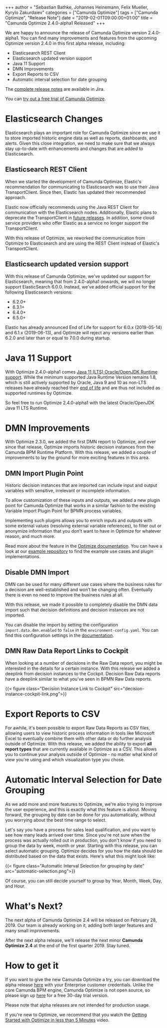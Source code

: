 +++
author = "Sebastian Bathke, Johannes Heinemann, Felix Mueller, Kyrylo Zakurdaiev"
categories = ["Camunda Optimize"]
tags = ["Camunda Optimize", "Release Note"]
date = "2019-02-01T09:00:00+01:00"
title = "Camunda Optimize 2.4.0-alpha1 Released"
+++

We are happy to announce the release of Camunda Optimize version 2.4.0-alpha1.
You can find many improvements and features from the upcoming Optimize version 2.4.0 in this first alpha release, including:

* Elasticsearch REST Client
* Elasticsearch updated version support
* Java 11 Support
* DMN Improvements
* Export Reports to CSV
* Automatic interval selection for date grouping

The [complete release notes](https://jira.camunda.com/secure/ReleaseNote.jspa?projectId=10730&version=15369) are available in Jira.

You can [try out a free trial of Camunda Optimize](#how-to-get-it).
<!--more-->
# Elasticsearch Changes

Elasticsearch plays an important role for Camunda Optimize since we use it to store imported historic engine data as well as reports, dashboards, and alerts. Given this close integration, we need to make sure that we always stay up-to-date with enhancements and changes that are added to Elasticsearch.

## Elasticsearch REST Client

When we started the development of Camunda Optimize, Elastic's recommendation for communicating to Elasticsearch was to use their Java TransportClient. Since then, Elastic has updated their recommended approach.

Elastic now officially recommends using the Java REST Client for communication with the Elasticsearch nodes. Additionally, Elastic plans to deprecate the TransportClient in [future releases](https://www.elastic.co/guide/en/elasticsearch/client/java-api/6.5/client.html).
In addition, some cloud service providers who offer Elastic as a service no longer support the TransportClient.

With this release of Optimize, we reworked the communication from Optimize to Elasticsearch and are using the REST Client instead of Elastic's TransportClient.

## Elasticsearch updated version support

With this release of Camunda Optimize, we've updated our support for Elasticsearch, meaning that from 2.4.0-alpha1 onwards, we will no longer support ElasticSearch 6.0.0. Instead, we've added official support for the following Elasticsearch versions:

  - 6.2.0+
  - 6.3.1+
  - 6.4.0+
  - 6.5.0+

Elastic has already announced End of Life for support for 6.0.x (2019-05-14) and 6.1.x (2019-06-13), and Optimize will reject any versions earlier than 6.2.0 and later than or equal to 7.0.0 during startup.


# Java 11 Support

With Optimize 2.4.0-alpha1 comes [Java 11 (LTS) Oracle/OpenJDK Runtime support](https://docs.camunda.org/optimize/latest/technical-guide/supported-environments/#java-runtime). While the minimum supported Java Runtime Version remains 1.8, which is still actively supported by Oracle, Java 9 and 10 as non-LTS releases have already reached their [end of life](https://www.oracle.com/technetwork/java/java-se-support-roadmap.html) and are thus not included as supported runtimes by Optimize.

So feel free to run Optimize 2.4.0-alpha1 with the latest Oracle/OpenJDK Java 11 LTS Runtime.

# DMN Improvements

With Optimize 2.3.0, we added the first DMN report to Optimize, and ever since that release, Optimize imports historic decision instances from the Camunda BPM Runtime Platform. With this release, we added a couple of improvements to lay the ground for more exciting features in this area.

## DMN Import Plugin Point

Historic decision instances that are imported can include input and output variables with sensitive, irrelevant or incomplete information.

To allow customization of these inputs and outputs, we added a new plugin point for Camunda Optimize that works in a similar fashion to the existing Variable Import Plugin Point for BPMN process variables.

Implementing such plugins allows you to enrich inputs and outputs with some external values (resolving external variable references), to filter out or anonymize information that you don't want to have in Optimize for whatever reason, and much more.

Read more about the feature in the [Optimize documentation](https://docs.camunda.org/optimize/latest/technical-guide/plugins/decision-import/). You can have a look at our [example repository](https://github.com/camunda/camunda-optimize-examples/tree/master/decision-import-plugin) to find the example use cases and plugin implementations.

## Disable DMN Import

DMN can be used for many different use cases where the business rules for a decision are well-established and won’t be changing often. Eventually there is even no need to improve the business rules at all.

With this release, we made it possible to completely disable the DMN data import such that decision definitions and decision instances are not imported.

You can disable the import by setting the configuration `import.data.dmn.enabled` to `false` in the `environment-config.yaml`. You can find this configuration settings in the [documentation](https://docs.camunda.org/optimize/develop/technical-guide/setup/configuration/#engine-common-settings).

## DMN Raw Data Report Links to Cockpit

When looking at a number of decisions in the Raw Data report, you might be interested in the details for a certain instance. With this release we added a deeplink from decision instances to the Cockpit. Decision Raw Data reports have a deeplink similar to what you've seen in BPMN Raw Data reports.

{{< figure class="Decision Instance Link to Cockpit" src="decision-instance-cockpit-link.png">}}


# Export Reports to CSV

For awhile, it's been possible to export Raw Data Reports as CSV files, allowing users to view historic process information in tools like Microsoft Excel to eventually combine them with other data or do further analysis outside of Optimize.
With this release, we added the ability to export **all report types** that are currently available in Optimize as a CSV.
This allows you to continue your analysis outside of Optimize - no matter what kind of view you're using and which visualization type you chose.

# Automatic Interval Selection for Date Grouping

As we add more and more features to Optimize, we're also trying to improve the user experience, and this is exactly what this feature is about. Moving forward, the grouping by date can be done for you automatically, without you worrying about the best time range to select.

Let's say you have a process for sales lead qualification, and you want to see how many leads arrived over time. Since you're not sure when the process was actually rolled out in production, you don't know if you need to group the data by week, month or year. Starting with this release, you can select automatic grouping. Optimize decides for you how the data should be distributed based on the data that exists. Here's what this might look like:

{{< figure class="Automatic Interval Selection for grouping by date" src="automatic-selection.png">}}

Of course, you can still decide yourself to group by Year, Month, Week, Day, and Hour.

# What's Next?

The next alpha of Camunda Optimize 2.4  will be released on February 28, 2019. Our team is already working on it, adding both larger features and many small improvements.

After the next alpha release, we'll release the next minor **Camunda Optimize 2.4** at the end of the first quarter 2019. Stay tuned.

# How to get it

If you want to give the new Camunda Optimize a try, you can download the alpha release [here](https://docs.camunda.org/enterprise/download/#camunda-optimize) with your Enterprise customer credentials. Unlike the core Camunda BPM engine, Camunda Optimize is not open source, so please sign up [here](https://camunda.com/download/enterprise/) for a free 30-day trial version.

Please note that alpha releases are not intended for production usage.

If you're new to Optimize, we recommend that you watch the [Getting Started with Optimize in less than 5 Minutes](https://camunda.com/learn/videos/getting-started-optimize/) video.
